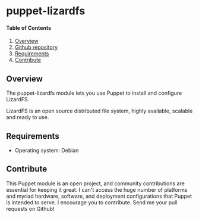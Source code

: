 # puppet-lizardfs

#### Table of Contents

1. [Overview](#overview)
2. [Github repository](#github-repository)
2. [Requirements](#requirements)
4. [Contribute](#contribute)

## Overview

The puppet-lizardfs module lets you use Puppet to install and configure LizardFS.

LizardFS is an open source distributed file system, highly available, scalable and ready to use.

## Requirements

- Operating system: Debian

## Contribute

This Puppet module is an open project, and community contributions are essential for keeping it great. I can't access the huge number of platforms and myriad hardware, software, and deployment configurations that Puppet is intended to serve. I encourage you to contribute. Send me your pull requests on Github! 

